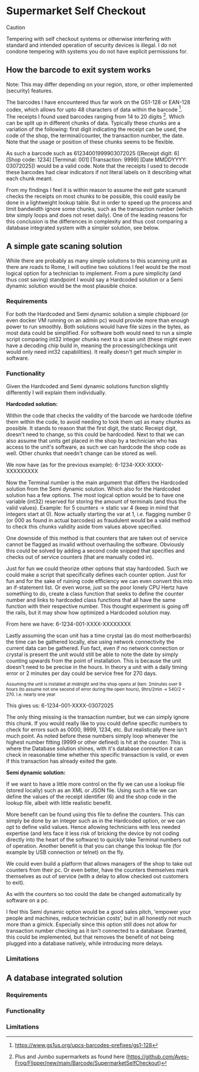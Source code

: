 # Supermarket Self Checkout
> [!CAUTION]
> Tempering with self checkout systems or otherwise interfering with standard and intended operation of security devices is illegal.
> I do not condone tempering with systems you do not have explicit permissions for.

## How the barcode to exit system works
Note: This may differ depending on your region, store, or other implemented (security) features.

The barcodes I have encountered thus far work on the GS1-128 or EAN-128 codex, which allows for upto 48 characters of data within the barcode [^1]. 
The receipts I found used barcodes ranging from 14 to 20 digits [^2].
Which can be split up in different chunks of data.
Typically these chunks are a variation of the following: first digit indicating the receipt can be used, the code of the shop, the terminal/counter, the transaction number, the date.
Note that the usage or position of these chunks seems to be flexible.

As such a barcode such as 61234001999903072025 ([Receipt digit: 6] [Shop code: 1234] [Terminal: 001] [Transaction: 9999] [Date MMDDYYYY: 03072025]) would be a valid code.
Note that the receipts I used to decode these barcodes had clear indicators if not literal labels on it describing what each chunk meant.

From my findings I feel it is within reason to assume the exit gate scanunit checks the receipts on most chunks to be possible, this could easily be done in a lightweight lookup table.
But in order to speed up the process and limit bandwidth ignore some chunks, such as the transaction number (which btw simply loops and does not reset daily).
One of the leading reasons for this conclusion is the differences in complexity and thus cost comparing a database integrated system with a simpler solution, see below.

## A simple gate scaning solution
While there are probably as many simple solutions to this scanning unit as there are roads to Rome, I will outline two solutions I feel would be the most logical option for a technician to implement.
From a pure simplicity (and thus cost saving) standpoint I would say a Hardcoded solution or a Semi dynamic solution would be the most plausible choice.

### Requirements
For both the Hardcoded and Semi dynamic solution a simple chipboard (or even docker VM running on an admin pc) would provide more than enough power to run smoothly.
Both solutions would have file sizes in the bytes, as most data could be simplified.
For software both would need to run a simple script comparing int32 integer chunks next to a scan unit (these might even have a decoding chip build in, meaning the processing/checkings unit would only need int32 capabilities).
It really doesn't get much simpler in software.

### Functionality
Given the Hardcoded and Semi dynamic solutions function slightly differently I will explain them individually.

**Hardcoded solution:**

Within the code that checks the validity of the barcode we hardcode (define them within the code, to avoid needing to look them up) as many chunks as possible.
It stands to reason that the first digit, the static Receipt digit, doesn't need to change, so this could be hardcoded.
Next to that we can also assume that units get placed in the shop by a technician who has access to the unit's software, as such we can hardcode the shop code as well.
Other chunks that needn't change can be stored as well.

We now have (as for the previous example): 6-1234-XXX-XXXX-XXXXXXXXX

Now the Terminal number is the main argument that differs the Hardcoded solution from the Semi dynamic solution.
Which also for the Hardcoded solution has a few options.
The most logical option would be to have one variable (int32) reserved for storing the amount of terminals (and thus the valid values).
Example: for 5 counters -> static var 4 (keep in mind that integers start at 0).
Now actually starting the var at 1, i.e. flagging number 0 (or 000 as found in actual barcodes) as fraudulent would be a valid method to check this chunks validity aside from values above specified.

One downside of this method is that counters that are taken out of service cannot be flagged as invalid without overhauling the software.
Obviously this could be solved by adding a second code snipped that specifies and checks out of service counters (that are manually coded in).

Just for fun we could theorize other options that stay hardcoded. Such we could make a script that specifically defines each counter option. 
Just for fun and for the sake of ruining code efficiency we can even convert this into an if-statement list. 
Or even worse, just so the poor lonely CPU Hertz have something to do, create a class function that seeks to define the counter number and links to hardcoded class functions that all have the same function with their respective number.
This thought experiment is going off the rails, but it may show how optimized a Hardcoded solution may.

From here we have: 6-1234-001-XXXX-XXXXXXXX

Lastly assuming the scan unit has a time crystal (as do most motherboards) the time can be gathered locally, else using network connectivity the current data can be gathered.
Fun fact, even if no network connection or crystal is present the unit would still be able to note the date by simply counting upwards from the point of installation.
This is because the unit doesn't need to be precise in the hours. In theory a unit with a daily timing error or 2 minutes per day could be service free for 270 days. 

<sub>Assuming the unit is installed at midnight and the shop opens at 9am: 2minutes over 9 hours (to assume not one second of error during the open hours), 9hrs/2min -> 540/2 = 270. I.e. nearly one year </sub>

This gives us: 6-1234-001-XXXX-03072025

The only thing missing is the transaction number, but we can simply ignore this chunk. If you would really like to you could define specific numbers to check for errors such as 0000, 9999, 1234, etc.
But realistically there isn't much point.
As noted before these numbers simply loop whenever the highest number fitting (9999 or other defined) is hit at the counter.
This is where the Database solution shines, with it's database connection it can check in reasonable time whether this specific transaction is valid, or even if this transaction has already exited the gate.

**Semi dynamic solution:**

If we want to have a little more control on the fly we can use a lookup file (stored locally) such as an XML or JSON file.
Using such a file we can define the values of the receipt identifier (6) and the shop code in the lookup file, albeit with little realistic benefit.

More benefit can be found using this file to define the counters. This can simply be done by an integer such as in the Hardcoded option, or we can opt to define valid values.
Hence allowing technicians with less needed expertise (and lets face it less risk of bricking the device by not coding directly into the heart of the software) to quickly take Terminal numbers out of operation.
Another benefit is that you can change this lookup file (for example by USB connection or telnet) on the fly.

We could even build a platform that allows managers of the shop to take out counters from their pc. Or even better, have the counters themselves mark themselves as out of service (with a delay to allow checked out customers to exit).

As with the counters so too could the date be changed automatically by software on a pc.

I feel this Semi dynamic option would be a good sales pitch, 'empower your people and machines, reduce technician costs', but in all honestly not much more than a gimick.
Especially since this option still does not allow for transaction number checking as it isn't connected to a database.
Granted, this could be implemented, but that removes the benefit of not being plugged into a database natively, while introducing more delays.

### Limitations

## A database integrated solution

### Requirements

### Functionality

### Limitations

[^1]: https://www.gs1us.org/upcs-barcodes-prefixes/gs1-128
[^2]: Plus and Jumbo supermarkets as found here (https://github.com/Aves-Frog/Flipper/new/main/Barcode/SupermarketSelfCheckout) 
